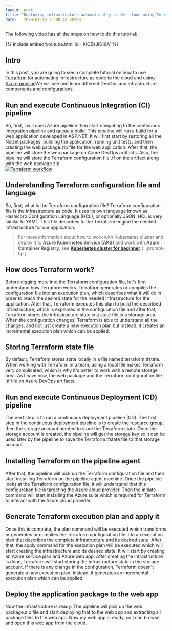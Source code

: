 ```yaml
---
layout: post
title: "Deploying infrastructure automatically to the cloud using Terraform and Azure pipelines Tutorial"
date:   2020-01-10 13:08:48 +0100
---
```


The following video has all the steps on how to do this tutorial:  

{% include embed/youtube.html id='KiCZzJlS16A' %}

## Intro

In this post, you are going to see a complete tutorial on how to use [Terraform](https://www.terraform.io/) for automating infrastructure as code to the cloud and using [Azure pipeline](https://azure.microsoft.com/en-gb/services/devops/pipelines/)We will see and learn different DevOps and infrastructure components and configurations.

## Run and execute Continuous Integration (CI) pipeline

So, first, I will open Azure pipeline then start navigating to the continuous integration pipeline and queue a build. This pipeline will run a build for a web application developed in ASP.NET. It will first start by restoring all the NuGet packages, building the application, running unit tests, and then creating the web package.zip file for the web application. After that, the pipeline will store the web package on Azure DevOps artifacts. Also, the pipeline will store the Terraform configuration file .tf on the artifact along with the web package.zip.  
[![Terraform workflow](/assets/images2020/01/Terraform.gif)](https://mohamedradwan-devops.github.io/posts/deploying-infrastructure-automatically-to-the-cloud-using-terraform-and-azure-pipelines-tutorial/terraform/)

## Understanding Terraform configuration file and language

So, first, what is the Terraform configuration file? Terraform configuration file is the infrastructure as code. It uses its own language known as Hashicorp Configuration Language (HCL), or optionally JSON. HCL is very similar to YAML. This file describes to the Terraform engine the needed infrastructure for our application.

> For more information about how to work with Kubernetes cluster and deploy it to **Azure Kubernetes Service (AKS)** and work with **Azure Container Registry**, see **[Kubernetes cluster for beginner](https://mohamedradwan-devops.github.io/posts/getting-started-with-kubernetes-cluster-ci-cd-for-azure-kubernetes-service/)**
{: .prompt-tip }

## How does Terraform work?

Before digging more into the Terraform configuration file, let's first understand how Terraform works. Terraform generates or compiles the configuration file into an execution plan, which describes what it will do in order to reach the desired state for the needed infrastructure for the application. After that, Terraform executes this plan to build the described infrastructure, which is explained in the configuration file and after that, Terraform stores the infrastructure state in a state file in a storage area. When the configuration changes, Terraform is able to understand all the changes, and not just create a new execution plan but instead, it creates an incremental execution plan which can be applied.

## Storing Terraform state file

By default, Terraform stores state locally in a file named terraform.tfstate. When working with Terraform in a team, using a local file makes Terraform very complicated, which is why it's better to work with a remote storage area. As I have now, the web package and the Terraform configuration file .tf file on Azure DevOps artifacts.

## Run and execute Continuous Deployment (CD) pipeline

The next step is to run a continuous deployment pipeline (CD). The first step in the continuous deployment pipeline is to create the resource group, then the storage account needed to store the Terraform state. Once the storage account is created, the pipeline will get the storage key so it can be used later by the pipeline to save the Terraform.tfstate file to that storage account.

## Installing Terraform on the pipeline agent

After that, the pipeline will pick up the Terraform configuration file and then start installing Terraform on the pipeline agent machine. Once the pipeline looks at the Terraform configuration file, it will understand that this configuration file is targeting the Azure cloud provider. Then the initiate command will start installing the Azure suite which is required for Terraform to interact with the Azure cloud provider.

## Generate Terraform execution plan and apply it

Once this is complete, the plan command will be executed which transforms or generates or compiles the Terraform configuration file into an execution plan that describes the complete infrastructure and its desired state. After that, the apply command for the execution plan will be executed which will start creating the infrastructure and its desired state. It will start by creating an Azure service plan and Azure web app. After creating the infrastructure is done, Terraform will start storing the infrastructure state in the storage account. If there is any change in the configuration, Terraform doesn't generate a new execution plan. Instead, it generates an incremental execution plan which can be applied.

## Deploy the application package to the web app

Now the infrastructure is ready. The pipeline will pick up the web package.zip file and start deploying that to the web app and extracting all package files to the web app. Now my web app is ready, so I can browse and open this web app from the cloud.
